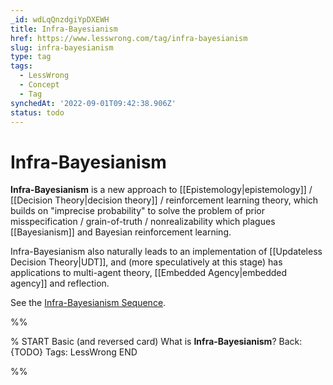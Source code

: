 ```yaml
---
_id: wdLqQnzdgiYpDXEWH
title: Infra-Bayesianism
href: https://www.lesswrong.com/tag/infra-bayesianism
slug: infra-bayesianism
type: tag
tags:
  - LessWrong
  - Concept
  - Tag
synchedAt: '2022-09-01T09:42:38.906Z'
status: todo
---
```


# Infra-Bayesianism

**Infra-Bayesianism** is a new approach to [[Epistemology|epistemology]] / [[Decision Theory|decision theory]] / reinforcement learning theory, which builds on "imprecise probability" to solve the problem of prior misspecification / grain-of-truth / nonrealizability which plagues [[Bayesianism]] and Bayesian reinforcement learning.

Infra-Bayesianism also naturally leads to an implementation of [[Updateless Decision Theory|UDT]], and (more speculatively at this stage) has applications to multi-agent theory, [[Embedded Agency|embedded agency]] and reflection.

See the [Infra-Bayesianism Sequence](https://www.lesswrong.com/posts/zB4f7QqKhBHa5b37a/introduction-to-the-infra-bayesianism-sequence).


%%

% START
Basic (and reversed card)
What is **Infra-Bayesianism**?
Back: {TODO}
Tags: LessWrong
END

%%
	
